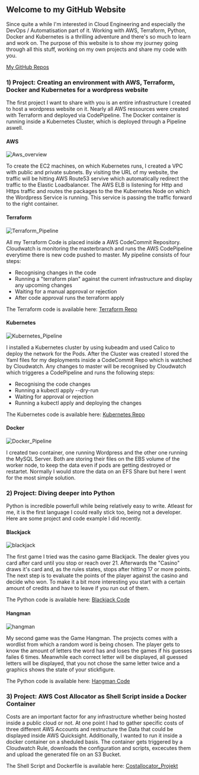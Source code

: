 

## **Welcome to my GitHub Website**

Since quite a while I'm interested in Cloud Engineering and especially the DevOps / Automatisation part of it. Working with AWS, Terraform, Python, Docker and Kubernetes is a thrilling adventure and there's so much to learn and work on. The purpose of this website is to show my journey going through all this stuff, working on my own projects and share my code with you.   

[My GitHub Repos](https://github.com/ThomasTusche?tab=repositories)



### **1) Project: Creating an environment with AWS, Terraform, Docker and Kubernetes for a wordpress website**

The first project I want to share with you is an entire infrastructure I created to host a wordpress website on it. 
Nearly all AWS ressources were created with Terraform and deployed via CodePipeline. The Docker container is running
inside a Kubernetes Cluster, which is deployed through a Pipeline aswell.

#### AWS
![Aws_overview](./aws_overview.png)

To create the EC2 machines, on which Kubernetes runs, I created a VPC with public and private subnets. By visiting the URL of my website, the traffic will be hitting
AWS Route53 servive which automatically redirect the traffic to the Elastic Loadbalancer. The AWS ELB is listening for Http and Https traffic and 
routes the packages to the the Kubernetes Node on which the Wordpress Service is running. This service is passing the traffic forward to the right container.

#### Terraform 
![Terraform_Pipeline](./terraform_pipeline.png)

All my Terraform Code is placed inside a AWS CodeCommit Repository. Cloudwatch is monitoring the masterbranch and runs the
AWS CodePipeline everytime there is new code pushed to master. 
My pipeline consists of four steps:
- Recognising changes in the code
- Running a "terraform plan" against the current infrastructure and display any upcoming changes
- Waiting for a manual approval or rejection
- After code approval runs the terraform apply

The Terraform code is available here:
[Terraform Repo](https://github.com/ThomasTusche/portfolio-website/tree/master/terraform)

#### Kubernetes 
![Kubernetes_Pipeline](./kubernetes_pipeline.png)

I installed a Kubernetes cluster by using kubeadm and used Calico to deploy the network for the Pods.
After the Cluster was created I stored the Yaml files for my deployments inside a CodeCommit Repo which is watched by Cloudwatch.
Any changes to master will be recognised by Cloudwatch which triggeres a CodePipeline and runs the following steps:
- Recognising the code changes
- Running a kubectl apply --dry-run
- Waiting for approval or rejection
- Running a kubectl apply and deploying the changes

The Kubernetes code is available here:
[Kubernetes Repo](https://github.com/ThomasTusche/portfolio-website/tree/master/kubernetes)

#### Docker 
![Docker_Pipeline](./docker_pipeline.png)

I created two container, one running Wordpress and the other one running the MySQL Server. Both are storing their files on the EBS
volume of the worker node, to keep the data even if pods are getting destroyed or restartet. Normally I would store the data on an EFS Share
but here I went for the most simple solution.


### **2) Project: Diving deeper into Python**

Python is incredible powerfull while being relatively easy to write. Atleast for me, it is the first language I could really stick too, being not
a developer. Here are some project and code example I did recently.

#### Blackjack
![blackjack](./blackjack.png)

The first game I tried was the casino game Blackjack. The dealer gives you card after card until you stop or reach over 21. Afterwards the "Casino"
draws it's card and, as the rules states, stops after hitting 17 or more points. The next step is to evaluate the points of the player against the
casino and decide who won. 
To make it a bit more interesting you start with a certain amount of credits and have to leave if you run out of them.

The Python code is available here:
[Blackjack Code](https://github.com/ThomasTusche/blackjack)

#### Hangman
![hangman](./hangman.png)

My second game was the Game Hangman. The projects comes with a wordlist from which a random word is being chosen. The player gets to know the amount
of letters the word has and loses the games if his guesses failes 6 times. Meanwhile each correct letter will be displayed, all guessed letters will be
displayed, that you not chose the same letter twice and a graphics shows the state of your stickfigure.

The Python code is available here:
[Hangman Code](https://github.com/ThomasTusche/hangman)

### **3) Project: AWS Cost Allocator as Shell Script inside a Docker Container**

Costs are an important factor for any infrastructure whether being hosted inside a public cloud or not. At one point I had to gather specific costs
of three different AWS Accounts and restructure the Data that could be displayed inside AWS Quicksight. Additionally, I wanted to run it inside a
docker container on a sheduled basis. The container gets triggered by a Cloudwatch Rule, downloads the configuration and scripts, excecutes them 
and upload the generated file on an S3 Bucket. 

The Shell Script and Dockerfile is available here:
[Costallocator_Projekt](https://github.com/ThomasTusche/awscli_cost_allocator)



